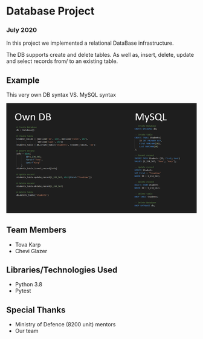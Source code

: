 # Database Project
### July 2020
In this project we implemented a relational DataBase infrastructure.

The DB supports create and delete tables.
As well as, insert, delete, update and select records from/ to an existing table.

## Example
This very own DB syntax VS. MySQL syntax

![alt text](img.png)

## Team Members
* Tova Karp
* Chevi Glazer

## Libraries/Technologies Used
* Python 3.8
* Pytest 

## Special Thanks
* Ministry of Defence (8200 unit) mentors
* Our team 





